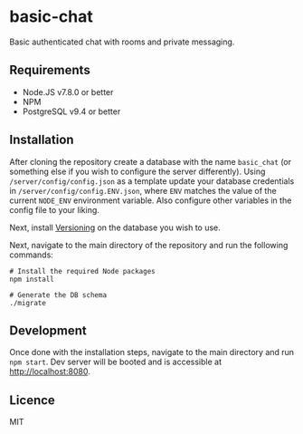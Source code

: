 # basic-chat

Basic authenticated chat with rooms and private messaging.

## Requirements

 - Node.JS v7.8.0 or better
 - NPM
 - PostgreSQL v9.4 or better

## Installation

After cloning the repository create a database with the name `basic_chat` (or something else if you wish to configure the server differently). Using `/server/config/config.json` as a template update your database credentials in `/server/config/config.ENV.json`, where `ENV` matches the value of the current `NODE_ENV` environment variable. Also configure other variables in the config file to your liking.

Next, install [Versioning](https://github.com/depesz/Versioning) on the database you wish to use.

Next, navigate to the main directory of the repository and run the following commands:

```shell
# Install the required Node packages
npm install

# Generate the DB schema
./migrate
```

## Development

Once done with the installation steps, navigate to the main directory and run `npm start`. Dev server will be booted and is accessible at [http://localhost:8080](http://localhost:8080).

## Licence

MIT
